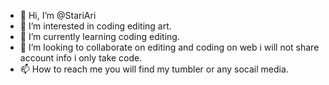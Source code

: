 - 👋 Hi, I’m @StariAri
- 👀 I’m interested in coding editing art.
- 🌱 I’m currently learning coding editing.
- 💞️ I’m looking to collaborate on editing and coding on web i will not share account info i only take code.
- 📫 How to reach me you will find my tumbler or any socail media.

<!---
StariAri/StariAri is a ✨ special ✨ repository because its `README.md` (this file) appears on your GitHub profile.
You can click the Preview link to take a look at your changes.
--->
